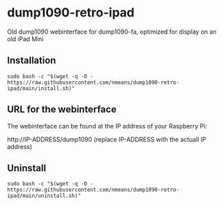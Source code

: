 # dump1090-retro-ipad
Old dump1090 webinterface for dump1090-fa, optimized for display on an old iPad Mini


## Installation

```
sudo bash -c "$(wget -q -O - https://raw.githubusercontent.com/nmeans/dump1090-retro-ipad/main/install.sh)"
```

## URL for the webinterface

The webinterface can be found at the IP address of your Raspberry Pi:

http://IP-ADDRESS/dump1090 (replace IP-ADDRESS with the actuall IP address)

## Uninstall

```
sudo bash -c "$(wget -q -O - https://raw.githubusercontent.com/nmeans/dump1090-retro-ipad/main/uninstall.sh)"
```
